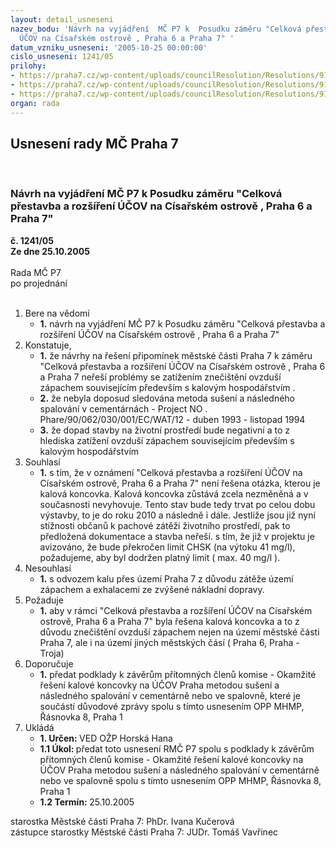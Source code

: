 ```yaml
---
layout: detail_usneseni
nazev_bodu: 'Návrh na vyjádření  MČ P7 k  Posudku záměru "Celková přestavba a rozšíření
  ÚČOV na Císařském ostrově , Praha 6 a Praha 7" '
datum_vzniku_usneseni: '2005-10-25 00:00:00'
cislo_usneseni: 1241/05
prilohy:
- https://praha7.cz/wp-content/uploads/councilResolution/Resolutions/9134/56-eia_%c3%ba%c4%8dov_mhmp.doc
- https://praha7.cz/wp-content/uploads/councilResolution/Resolutions/9134/56-z%c3%a1pis_z_10_jedn%c3%a1n%c3%ad_k%c5%bep.doc
- https://praha7.cz/wp-content/uploads/councilResolution/Resolutions/9134/56-n%c3%a1vrh_rozhodnut%c3%ad_oop.doc
organ: rada
---
```

<div id="ucUsn_pList" class="usn">
	<span><h2>Usnesení rady MČ Praha 7 </h2>
<br></span><div class="standBody">
<span><h3>Návrh na vyjádření  MČ P7 k  Posudku záměru "Celková přestavba a rozšíření ÚČOV na Císařském ostrově , Praha 6 a Praha 7" </h3></span><div class="center">
		<strong>č. 1241/05</strong><br>
	</div>
<div class="center">
		<strong>Ze dne 25.10.2005</strong><br><br>
	</div>Rada MČ P7<br> po projednání<br><br><ol>
<li>Bere na vědomí<ul><li>
<strong>1.</strong> návrh na vyjádření  MČ P7 k  Posudku záměru "Celková přestavba a rozšíření ÚČOV na Císařském ostrově , Praha 6 a Praha 7" </li></ul>
</li>
<li>Konstatuje,<ul>
<li>
<strong>1.</strong> že návrhy na řešení připomínek městské části Praha 7 k záměru "Celková přestavba a rozšíření ÚČOV na Císařském ostrově , Praha 6 a Praha 7 neřeší    problémy se zatížením znečištění ovzduší zápachem souvisejícím především s kalovým hospodářstvím .</li>
<li>
<strong>2.</strong> že  nebyla doposud sledována  metoda sušení a následného spalování v cementárnách - Project NO . Phare/90/062/030/001/EC/WAT/12 - duben 1993 - listopad 1994</li>
<li>
<strong>3.</strong> že dopad stavby na životní prostředí bude negativní a to z hlediska zatížení ovzduší zápachem souvisejícím především s kalovým hospodářstvím</li>
</ul>
</li>
<li>Souhlasí<ul><li>
<strong>1.</strong> s tím, že v oznámení "Celková přestavba a rozšíření ÚČOV na Císařském ostrově, Praha 6  a  Praha 7"  není řešena otázka, kterou je kalová koncovka. Kalová koncovka zůstává zcela nezměněná a v současnosti nevyhovuje.  Tento stav bude tedy trvat po celou dobu výstavby, to je do roku 2010 a následně i dále. Jestliže jsou již nyní stížnosti občanů k pachové zátěži životního prostředí,  pak to předložená dokumentace a stavba neřeší. s tím, že již v projektu je avizováno, že bude překročen limit CHSK  (na výtoku 41 mg/l), požadujeme, aby byl dodržen platný limit ( max. 40 mg/l ).</li></ul>
</li>
<li>Nesouhlasí<ul><li>
<strong>1.</strong> s odvozem kalu přes území Praha 7 z důvodu zátěže území zápachem  a exhalacemi ze zvýšené nákladní dopravy. </li></ul>
</li>
<li>Požaduje<ul><li>
<strong>1.</strong> aby v rámci "Celková přestavba a rozšíření ÚČOV na Císařském ostrově, Praha 6  a  Praha 7"  byla řešena kalová koncovka a to z důvodu znečištění ovzduší zápachem nejen na území městské části Praha 7, ale i na území jiných městských čásí ( Praha 6, Praha - Troja) </li></ul>
</li>
<li>Doporučuje<ul><li>
<strong>1.</strong> předat podklady k závěrům přítomných členů komise - Okamžité řešení kalové koncovky na ÚČOV Praha metodou sušení a následného spalování v cementárně      nebo ve spalovně, které je součástí důvodové zprávy spolu s tímto usnesením OPP MHMP, Řásnovka 8, Praha 1 </li></ul>
</li>
<li>Ukládá<ul>
<li>
<strong>1. Určen: </strong>VED OŽP Horská Hana</li>
<li>
<strong>1.1 Úkol: </strong>předat toto usnesení RMČ P7 spolu s podklady k závěrům přítomných členů komise - Okamžité řešení kalové koncovky na ÚČOV Praha metodou sušení a následného spalování v cementárně  nebo ve spalovně spolu s tímto usnesením OPP MHMP, Řásnovka 8, Praha 1  </li>
<li>
<strong>1.2 Termín: </strong>25.10.2005</li>
</ul>
</li>
</ol>starostka Městské části Praha 7: PhDr. Ivana Kučerová<br>zástupce starostky Městské části Praha 7: JUDr. Tomáš Vavřinec 
</div>
</div>